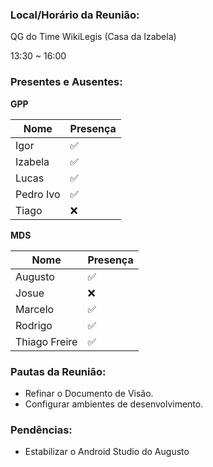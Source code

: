 ### Local/Horário da Reunião:

QG do Time WikiLegis (Casa da Izabela)

13:30  ~  16:00

### Presentes e Ausentes:
**GPP**

Nome      |   Presença
---       |    ---
Igor      |    :white_check_mark:
Izabela   |    :white_check_mark:
Lucas     |    :white_check_mark:
Pedro Ivo |    :white_check_mark:
Tiago     |    :x:

**MDS**

Nome      |   Presença
---       |    ---
Augusto   |    :white_check_mark:
Josue     |    :x:
Marcelo   |    :white_check_mark:
Rodrigo   |    :white_check_mark:
Thiago Freire|    :white_check_mark:

### Pautas da Reunião:

* Refinar o Documento de Visão.
* Configurar ambientes de desenvolvimento.

### Pendências:
* Estabilizar o Android Studio do Augusto
